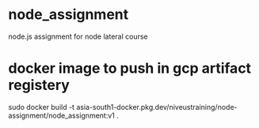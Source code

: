 # node_assignment
node.js assignment for node lateral course 

# docker image to push in gcp artifact registery

sudo docker build -t asia-south1-docker.pkg.dev/niveustraining/node-assignment/node_assignment:v1 .